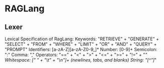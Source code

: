 # RAGLang
## Lexer
Lexical Specification of RagLang: 
Keywords: "RETRIEVE" + "GENERATE" + "SELECT" + "FROM" + "WHERE" + "LIMIT" + "OR" + "AND" + "QUERY" + "PROMPT"
Identifiers: [a-zA-Z][a-zA-Z0-9_]*
Number: [0-9]+
Semicolon: ":"
Comma: ","
Operators: "==" + "<" + ">" + "<=" + ">=" + "!=" + "*"
Whitespace: [" " + "\t" + "\n"]+ (newlines, tabs, and blanks)
String: "[^"]*"

